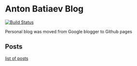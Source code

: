 # Anton Batiaev Blog
[![Build Status](https://travis-ci.org/AnBat/blog.svg?branch=gh-pages)](https://travis-ci.org/AnBat/blog)

 Personal blog was moved from Google blogger to Github pages

## Posts

[list of posts](https://github.com/AnBat/blog/tree/gh-pages/_posts)
